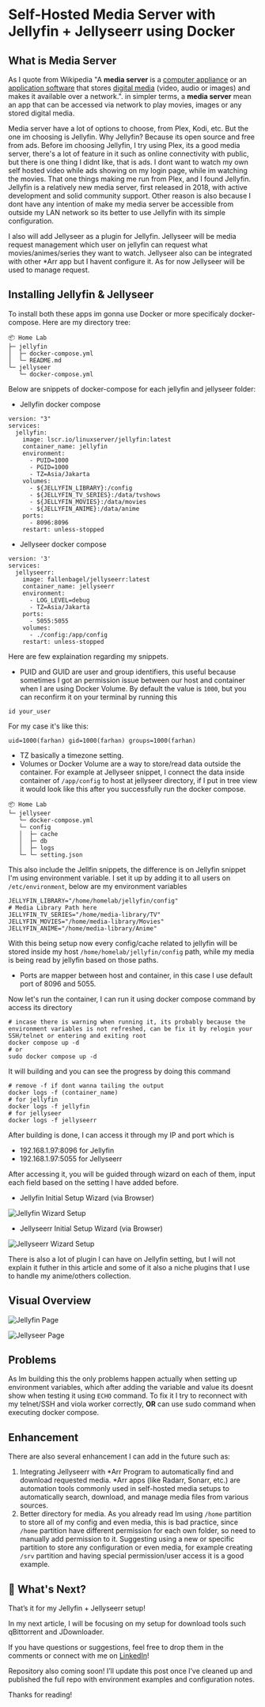 
# Self-Hosted Media Server with **Jellyfin** + **Jellyseerr** using Docker

## What is Media Server

As I quote from Wikipedia "A **media server** is a [computer appliance](https://en.wikipedia.org/wiki/Computer_appliance "Computer appliance") or an [application software](https://en.wikipedia.org/wiki/Application_software "Application software") that stores [digital media](https://en.wikipedia.org/wiki/Digital_media "Digital media") (video, audio or images) and makes it available over a network.". in simpler terms, a **media server** mean an app that can be accessed via network to play movies, images or any stored digital media.

Media server have a lot of options to choose, from Plex, Kodi, etc. But the one im choosing is Jellyfin. Why Jellyfin? Because its open source and free from ads. Before im choosing Jellyfin, I try using Plex, its a good media server, there's a lot of feature in it such as online connectivity with public, but there is one thing I didnt like, that is ads. I dont want to watch my own self hosted video while ads showing on my login page, while im watching the movies. That one things making me run from Plex, and I found Jellyfin. Jellyfin is a relatively new media server, first released in 2018, with active development and solid community support. Other reason is also because I dont have any intention of make my media server be accessible from outside my LAN network so its better to use Jellyfin with its simple configuration.

I also will add Jellyseer as a plugin for Jellyfin. Jellyseer will be media request management which user on jellyfin can request what movies/animes/series they want to watch. Jellyseer also can be integrated with other \*Arr app but I havent configure it. As for now Jellyseer will be used to manage request.

## Installing Jellyfin & Jellyseer

To install both these apps im gonna use Docker or more specificaly docker-compose. Here are my directory tree:

```
📦 Home Lab
├─ jellyfin
│  ├─ docker-compose.yml
│  └─ README.md
└─ jellyseer
   └─ docker-compose.yml
```

Below are snippets of docker-compose for each jellyfin and jellyseer folder:

- Jellyfin docker compose

```
version: "3"
services:
  jellyfin:
    image: lscr.io/linuxserver/jellyfin:latest
    container_name: jellyfin
    environment:
      - PUID=1000
      - PGID=1000
      - TZ=Asia/Jakarta
    volumes:
      - ${JELLYFIN_LIBRARY}:/config
      - ${JELLYFIN_TV_SERIES}:/data/tvshows
      - ${JELLYFIN_MOVIES}:/data/movies
      - ${JELLYFIN_ANIME}:/data/anime
    ports:
      - 8096:8096
    restart: unless-stopped

```

- Jellyseer docker compose

```
version: '3'
services:
  jellyseerr:
    image: fallenbagel/jellyseerr:latest
    container_name: jellyseerr
    environment:
      - LOG_LEVEL=debug
      - TZ=Asia/Jakarta
    ports:
      - 5055:5055
    volumes:
      - ./config:/app/config
    restart: unless-stopped
```

Here are few explaination regarding my snippets.


- PUID and GUID are user and group identifiers, this useful because sometimes I got an permission issue between our host and container when I are using Docker Volume. By default the value is `1000`, but you can reconfirm it on your terminal by running this 

```
id your_user
```

For my case it's like this:

```
uid=1000(farhan) gid=1000(farhan) groups=1000(farhan)
```

- TZ basically a timezone setting.
- Volumes or Docker Volume are a way to store/read data outside the container. For example at Jellyseer snippet, I connect the data inside container of `/app/config` to host at jellyseer directory, if I put in tree view it would look like this after you successfully run the docker compose.

```
📦 Home Lab
└─ jellyseer
   └─ docker-compose.yml
   └─ config
   │  ├─ cache
   │  ├─ db
   │  ├─ logs
   └─ └─ setting.json
```

This also include the Jellfin snippets, the difference is on Jellyfin snippet I'm using environment variable. I set it up by adding it to all users on `/etc/environment`, below are my environment variables

```
JELLYFIN_LIBRARY="/home/homelab/jellyfin/config"
# Media Library Path here
JELLYFIN_TV_SERIES="/home/media-library/TV"
JELLYFIN_MOVIES="/home/media-library/Movies"
JELLYFIN_ANIME="/home/media-library/Anime"
```
With this being setup now every config/cache related to jellyfin will be stored inside my host `/home/homelab/jellyfin/config` path, while my media is being read by jellyfin based on those paths.

- Ports are mapper between host and container, in this case I use default port of 8096 and 5055.

Now let's run the container, I can run it using docker compose command by access its directory

```
# incase there is warning when running it, its probably because the environment variables is not refreshed, can be fix it by relogin your SSH/telnet or entering and exiting root
docker compose up -d
# or
sudo docker compose up -d
```

It will building and you can see the progress by doing this command

```
# remove -f if dont wanna tailing the output
docker logs -f (container_name)
# for jellyfin
docker logs -f jellyfin
# for jellyseer
docker logs -f jellyseerr
```

After building is done, I can access it through my IP and port which is

- 192.168.1.97:8096 for Jellyfin
- 192.168.1.97:5055 for Jellyseerr

After accessing it, you will be guided through wizard on each of them, input each field based on the setting I have added before.

- Jellyfin Initial Setup Wizard (via Browser)

![Jellyfin Wizard Setup](https://raw.githubusercontent.com/EnKuldes/articles-assets/refs/heads/master/02-media%20center/Jellyfin%20setup.gif)

- Jellyseerr Initial Setup Wizard (via Browser)

![Jellyseerr Wizard Setup](https://raw.githubusercontent.com/EnKuldes/articles-assets/refs/heads/master/02-media%20center/Jellyseer%20setup.gif)

There is also a lot of plugin I can have on Jellyfin setting, but I will not explain it futher in this article and some of it also a niche plugins that I use to handle my anime/others collection.

## Visual Overview

![Jellyfin Page](https://raw.githubusercontent.com/EnKuldes/articles-assets/refs/heads/master/02-media%20center/Overview%201.png)

![Jellyseer Page](https://raw.githubusercontent.com/EnKuldes/articles-assets/refs/heads/master/02-media%20center/Overview%202.png)

## Problems

As Im building this the only problems happen actually when setting up environment variables, which after adding the variable and value its doesnt show when testing it using `ECHO` command. To fix it I try to reconnect with my telnet/SSH and viola worker correctly, **OR** can use sudo command when executing docker compose.

## Enhancement

There are also several enhancement I can add in the future such as:

1. Integrating Jellyseerr with \*Arr Program to automatically find and download requested media. \*Arr apps (like Radarr, Sonarr, etc.) are automation tools commonly used in self-hosted media setups to automatically search, download, and manage media files from various sources.
2. Better directory for media. As you already read Im using `/home` partition to store all of my config and even media, this is bad practice, since `/home` partition have different permission for each own folder, so need to manually add permission to it. Suggesting using a new or specific partition to store any configuration or even media, for example creating `/srv` partition and having special permission/user access it is a good example.

## 💬 What's Next?

That’s it for my Jellyfin + Jellyseerr setup!

In my next article, I will be focusing on my setup for download tools such qBittorrent and JDownloader. 

If you have questions or suggestions, feel free to drop them in the comments or connect with me on [LinkedIn](https://www.linkedin.com/in/fahm13/)!

Repository also coming soon! I’ll update this post once I’ve cleaned up and published the full repo with environment examples and configuration notes.

Thanks for reading!